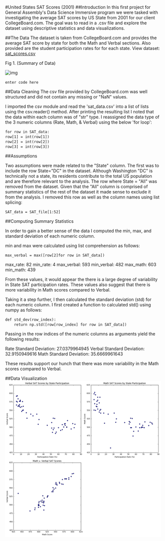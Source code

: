 #United States SAT Scores (2001)
##Introduction
In this first project for General Assembly's Data Science Immersive program we were tasked with investigating the average SAT scores by US State from 2001 for our client CollegeBoard.com. The goal was to read in a .csv file and explore the dataset using descriptive statistics and data visualizations.

##The Data
The dataset is taken from CollegeBoard.com and provides the average SAT score by state for both the Math and Verbal sections. Also provided are the student participation rates for for each state. View dataset: [sat_scores.csv](https://git.generalassemb.ly/ConnorTPhoenix/project-1-sat-scores/blob/master/assets/sat_scores.csv)

Fig 1. (Summary of Data)

![img](https://cloud.githubusercontent.com/assets/23442782/22491800/ea3b2078-e7f3-11e6-85f7-80cae1a337d4.png)

    enter code here

##Data Cleaning
The csv file provided by CollegeBoard.com was well structured and did not contain any missing or "NaN" values.

I imported the csv module and read the 'sat_data.csv' into a list of lists using the csv.reader() method. After printing the resulting list I noted that the data within each column was of "str" type. I reassigned the data type of the 3 numeric columns (Rate, Math, & Verbal) using the below 'for loop':

    for row in SAT_data:
    row[1] = int(row[1])
    row[2] = int(row[2])
    row[3] = int(row[3])  


##Assumptions  

Two assumptions were made related to the "State" column. The first was to include the row State="DC" in the dataset. Although Washington "DC" is technically not a state, its residents contribute to the total US population and are therefore relevant to the analysis. The row where State = "All" was removed from the dataset. Given that the "All" column is comprised of summary statistics of the rest of the dataset it made sense to exclude it from the analysis. I removed this row as well as the column names using list splicing:

    SAT_data = SAT_file[1:52]

##Computing Summary Statistics

In order to gain a better sense of the data I computed the min, max, and standard deviation of each numeric column.  

min and max were calculated using list comprehension as follows:

    max_verbal = max([row[2]for row in SAT_data])

max_rate: 82
min_rate: 4
max_verbal: 593
min_verbal: 482
max_math: 603
min_math: 439

From these values, it would appear the there is a large degree of variability in State SAT participation rates. These values also suggest that there is more variability in Math scores compared to Verbal.

Taking it a step further, I then calculated the standard deviation (std) for each numeric column. I first created a function to calculated std() using numpy as follows:

    def std_dev(row_index):
	    return np.std([row[row_index] for row in SAT_data])

Passing in the row indices of the numeric columns as arguments yield the following results:

Rate Standard Deviation: 27.0379964945
Verbal Standard Deviation: 32.9150949616
Math Standard Deviation: 35.6669961643

These results support our hunch that there was more variability in the Math scores compared to Verbal.

##Data Visualization
![img](https://github.com/ConnorTPhoenix/ConnorTPhoenix.github.io/blob/master/_posts/assets/SAT_Scatter.png)
